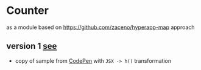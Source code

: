 # Counter
as a module based on https://github.com/zaceno/hyperapp-map approach

## version 1 [see](https://rawcdn.githack.com/mshgh/ha2-samples/counter-map-v1/index.html)

-  copy of sample from [CodePen](https://codepen.io/zaceno/pen/ExxdzJZ) with `JSX -> h()` transformation